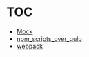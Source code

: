# TOC

* [Mock](Mock.md)
* [npm_scripts_over_gulp](npm_scripts_over_gulp.md)
* [webpack](webpack.md)
